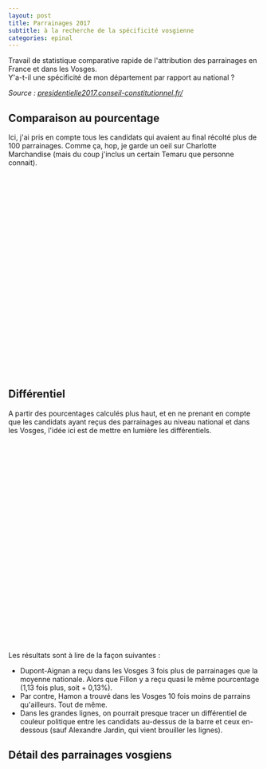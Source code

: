 ```yaml
---
layout: post
title: Parrainages 2017
subtitle: à la recherche de la spécificité vosgienne
categories: epinal
---
```


<p>Travail de statistique comparative rapide de l'attribution des parrainages en France et dans les Vosges.<br>
  Y'a-t-il une spécificité de mon département par rapport au national ?</p>

<!--more-->

<p><i>
  Source :
  <a href="https://presidentielle2017.conseil-constitutionnel.fr/les-parrainages/tous-les-parrainages/">
    presidentielle2017.conseil-constitutionnel.fr/
  </a>
</i></p>

<h2>Comparaison au pourcentage</h2>

Ici, j'ai pris en compte tous les candidats qui avaient au final récolté plus de 100 parrainages. Comme ça, hop, je garde un oeil sur Charlotte Marchandise (mais du coup j'inclus un certain Temaru que personne connait).


<div id="parrain2017percentage" style="min-width: 310px; height: 400px; margin: 0 auto"></div>

<!--
<p><b>Commentaires :</b></p>

<ul>
  <li>
    Dupont-Aignan rétrécie son écart avec Fillon, avec un soutien proprement spectaculaire des Vosgiens. Trois fois plus de parrainages Dupont-Aignan dans les Vosges qu'ailleurs en France. Mais pourquoi ??
  </li>
  <li>
    Pour continuer dans les gros écarts positif par rapport au national : 2 fois plus pour Cheminade, 3 fois plus pour Rama Yade... (mais aussi 4 fois plus pour Alexandre Jardin, même si les chiffres sont bien plus réduits). Ca fait presque relativiser le score vosgien supérieur de Marine Lepen.
  </li>
  <li>
      Dans les différentiels négatifs : l'écart le plus spectaculaire est... 8 fois moins de parrainages pour Hamon. De la à en déduire une coloration politique générale dans le département, non, je n'oserai pas.
  </li>
</ul> -->

<h2>Différentiel</h2>

A partir des pourcentages calculés plus haut, et en ne prenant en compte que les candidats ayant reçus des parrainages au niveau national et dans les Vosges, l'idée ici est de mettre en lumière les différentiels.


<div id="parrain2017diff" style="min-width: 310px; height: 400px; margin: 0 auto 20px"></div>


Les résultats sont à lire de la façon suivantes :
<ul>
<li>
Dupont-Aignan a reçu dans les Vosges 3 fois plus de parrainages que la moyenne nationale. Alors que Fillon y a reçu quasi le même pourcentage (1,13 fois plus, soit + 0,13%).
</li>
<li>
Par contre, Hamon a trouvé dans les Vosges 10 fois moins de parrains qu'ailleurs. Tout de même.
</li>
<li>
Dans les grandes lignes, on pourrait presque tracer un différentiel de couleur politique entre les candidats au-dessus de la barre et ceux en-dessous (sauf Alexandre Jardin, qui vient brouiller les lignes).
</li>
</ul>

<h2>Détail des parrainages vosgiens</h2>

<!-- <div class="row uniform btn-line">
  <div class="1u 3u$(small)">
    <a href="#" class="button special x-small">Arthaud</a>
  </div>
  <div class="1u 3u$(small)">
    <a href="#" class="button special small">Asselineau</a>
  </div>
</div> -->


<div id="parrain-table-wrapper"></div>
